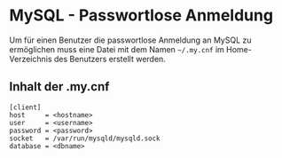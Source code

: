 # MySQL - Passwortlose Anmeldung

Um für einen Benutzer die passwortlose Anmeldung an MySQL zu ermöglichen muss eine Datei mit dem Namen ``~/.my.cnf`` im Home-Verzeichnis des Benutzers erstellt werden.

## Inhalt der .my.cnf
```
[client]
host     = <hostname>
user     = <username>
password = <password>
socket   = /var/run/mysqld/mysqld.sock
database = <dbname>
```

